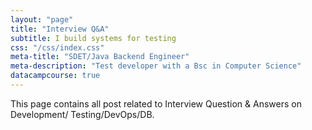 ```yaml
---
layout: "page"
title: "Interview Q&A"
subtitle: I build systems for testing
css: "/css/index.css"
meta-title: "SDET/Java Backend Engineer"
meta-description: "Test developer with a Bsc in Computer Science"
datacampcourse: true
---
```

This page contains all post related to Interview Question & Answers on Development/ Testing/DevOps/DB.
